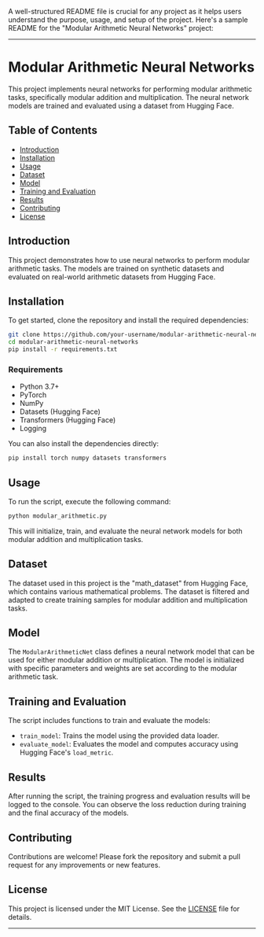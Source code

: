 A well-structured README file is crucial for any project as it helps users understand the purpose, usage, and setup of the project. Here's a sample README for the "Modular Arithmetic Neural Networks" project:

---

# Modular Arithmetic Neural Networks

This project implements neural networks for performing modular arithmetic tasks, specifically modular addition and multiplication. The neural network models are trained and evaluated using a dataset from Hugging Face.

## Table of Contents

- [Introduction](#introduction)
- [Installation](#installation)
- [Usage](#usage)
- [Dataset](#dataset)
- [Model](#model)
- [Training and Evaluation](#training-and-evaluation)
- [Results](#results)
- [Contributing](#contributing)
- [License](#license)

## Introduction

This project demonstrates how to use neural networks to perform modular arithmetic tasks. The models are trained on synthetic datasets and evaluated on real-world arithmetic datasets from Hugging Face.

## Installation

To get started, clone the repository and install the required dependencies:

```bash
git clone https://github.com/your-username/modular-arithmetic-neural-networks.git
cd modular-arithmetic-neural-networks
pip install -r requirements.txt
```

### Requirements

- Python 3.7+
- PyTorch
- NumPy
- Datasets (Hugging Face)
- Transformers (Hugging Face)
- Logging

You can also install the dependencies directly:

```bash
pip install torch numpy datasets transformers
```

## Usage

To run the script, execute the following command:

```bash
python modular_arithmetic.py
```

This will initialize, train, and evaluate the neural network models for both modular addition and multiplication tasks.

## Dataset

The dataset used in this project is the "math_dataset" from Hugging Face, which contains various mathematical problems. The dataset is filtered and adapted to create training samples for modular addition and multiplication tasks.

## Model

The `ModularArithmeticNet` class defines a neural network model that can be used for either modular addition or multiplication. The model is initialized with specific parameters and weights are set according to the modular arithmetic task.

## Training and Evaluation

The script includes functions to train and evaluate the models:

- `train_model`: Trains the model using the provided data loader.
- `evaluate_model`: Evaluates the model and computes accuracy using Hugging Face's `load_metric`.

## Results

After running the script, the training progress and evaluation results will be logged to the console. You can observe the loss reduction during training and the final accuracy of the models.

## Contributing

Contributions are welcome! Please fork the repository and submit a pull request for any improvements or new features.

## License

This project is licensed under the MIT License. See the [LICENSE](LICENSE) file for details.

---
